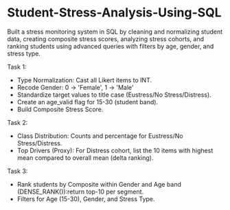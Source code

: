 # Student-Stress-Analysis-Using-SQL
Built a stress monitoring system in SQL by cleaning and normalizing student data, creating composite stress scores, analyzing stress cohorts, and ranking students using advanced queries with filters by age, gender, and stress type.

Task 1:
* Type Normalization: Cast all Likert items to INT.
* Recode Gender: 0 → 'Female', 1 → 'Male'
* Standardize target values to title case (Eustress/No Stress/Distress).
* Create an age_valid flag for 15-30 (student band).
* Build Composite Stress Score.

Task 2:
* Class Distribution: Counts and percentage for Eustress/No Stress/Distress.
* Top Drivers (Proxy): For Distress cohort, list the 10 items with highest mean compared to overall mean (delta ranking).

Task 3:
* Rank students by Composite within Gender and Age band (DENSE_RANK()):return top-10 per segment.
* Filters for Age (15-30), Gender, and Stress Type.
